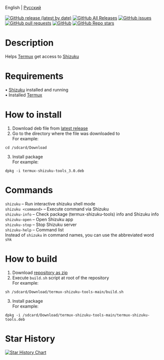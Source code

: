 English | [Русский](/README-ru.md)  </br></br>
[![GitHub release (latest by date)](https://img.shields.io/github/v/release/AlexeiCrystal/termux-shizuku-tools)](https://github.com/AlexeiCrystal/termux-shizuku-tools/releases/latest)
[![GitHub All Releases](https://img.shields.io/github/downloads/AlexeiCrystal/termux-shizuku-tools/total)](https://github.com/AlexeiCrystal/termux-shizuku-tools/releases)
[![GitHub issues](https://img.shields.io/github/issues/AlexeiCrystal/termux-shizuku-tools)](https://github.com/AlexeiCrystal/termux-shizuku-tools/issues)
[![GitHub pull requests](https://img.shields.io/github/issues-pr/AlexeiCrystal/termux-shizuku-tools)](https://github.com/AlexeiCrystal/termux-shizuku-tools/pulls)
[![GitHub](https://img.shields.io/github/license/AlexeiCrystal/termux-shizuku-tools)](https://github.com/AlexeiCrystal/termux-shizuku-tools/blob/main/LICENCE.md)
[![GitHub Repo stars](https://img.shields.io/github/stars/AlexeiCrystal/termux-shizuku-tools?style=social)](https://github.com/AlexeiCrystal/termux-shizuku-tools/stargazers)

# Description
Helps [Termux](https://github.com/termux/termux-app) get access to [Shizuku](https://github.com/RikkaApps/Shizuku)

# Requirements
• [Shizuku](https://github.com/RikkaApps/Shizuku) installed and running  
• Installed [Termux](https://github.com/termux/termux-app)

# How to install
1. Download deb file from [latest release](https://github.com/AlexeiCrystal/termux-shizuku-tools/releases/latest)
2. Go to the directory where the file was downloaded to  
For example:  
```
cd /sdcard/Download
```
3. Install package  
For example:  
```
dpkg -i termux-shizuku-tools_3.0.deb
```

# Commands
`shizuku` – Run interactive shizuku shell mode  
`shizuku <command>` – Execute command via Shizuku  
`shizuku-info` – Check package (termux-shizuku-tools) info and Shizuku info  
`shizuku-open` – Open Shizuku app  
`shizuku-stop` – Stop Shizuku server  
`shizuku-help` – Command list  
Instead of `shizuku` in command names, you can use the abbreviated word `shk`

# How to build
1. Download [repository as zip](https://github.com/AlexeiCrystal/termux-shizuku-tools/archive/refs/heads/main.zip)  
2. Execute `build.sh` script at root of the repository  
For example:  
```
sh /sdcard/Download/termux-shizuku-tools-main/build.sh
```
3. Install package  
For example:  
```
dpkg -i /sdcard/Download/termux-shizuku-tools-main/termux-shizuku-tools.deb
```

# Star History
[![Star History Chart](https://api.star-history.com/svg?repos=AlexeiCrystal/termux-shizuku-tools&type=Date)](https://www.star-history.com/#AlexeiCrystal/termux-shizuku-tools&Date)
